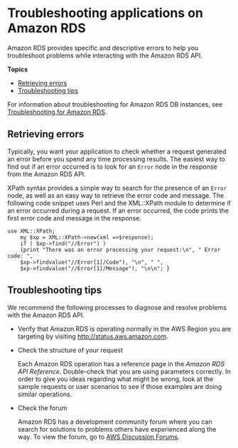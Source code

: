 # Troubleshooting applications on Amazon RDS<a name="APITroubleshooting"></a>

Amazon RDS provides specific and descriptive errors to help you troubleshoot problems while interacting with the Amazon RDS API\.

**Topics**
+ [Retrieving errors](#RetrievingErrors)
+ [Troubleshooting tips](#TroubleshootingTipss)

 For information about troubleshooting for Amazon RDS DB instances, see [Troubleshooting for Amazon RDS](CHAP_Troubleshooting.md)\. 

## Retrieving errors<a name="RetrievingErrors"></a>

Typically, you want your application to check whether a request generated an error before you spend any time processing results\. The easiest way to find out if an error occurred is to look for an `Error` node in the response from the Amazon RDS API\.

XPath syntax provides a simple way to search for the presence of an `Error` node, as well as an easy way to retrieve the error code and message\. The following code snippet uses Perl and the XML::XPath module to determine if an error occurred during a request\. If an error occurred, the code prints the first error code and message in the response\. 

```
use XML::XPath; 
    my $xp = XML::XPath->new(xml =>$response); 
    if ( $xp->find("//Error") ) 
    {print "There was an error processing your request:\n", " Error code: ",
    $xp->findvalue("//Error[1]/Code"), "\n", " ",
    $xp->findvalue("//Error[1]/Message"), "\n\n"; }
```

## Troubleshooting tips<a name="TroubleshootingTipss"></a>

 We recommend the following processes to diagnose and resolve problems with the Amazon RDS API\. 
+ Verify that Amazon RDS is operating normally in the AWS Region you are targeting by visiting [http://status\.aws\.amazon\.com](http://status.aws.amazon.com/)\.
+ Check the structure of your request

  Each Amazon RDS operation has a reference page in the *Amazon RDS API Reference*\. Double\-check that you are using parameters correctly\. In order to give you ideas regarding what might be wrong, look at the sample requests or user scenarios to see if those examples are doing similar operations\.
+ Check the forum

  Amazon RDS has a development community forum where you can search for solutions to problems others have experienced along the way\. To view the forum, go to [AWS Discussion Forums](http://forums.aws.amazon.com/index.jspa)\.